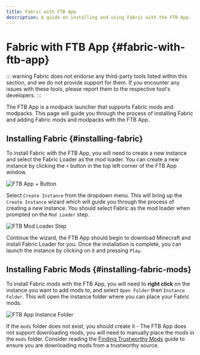 ```yaml
---
title: Fabric with FTB App
description: A guide on installing and using Fabric with the FTB App.
---
```


# Fabric with FTB App {#fabric-with-ftb-app}

::: warning
Fabric does not endorse any third-party tools listed within this section, and we do not provide support for them. If you encounter any issues with these tools, please report them to the respective tool's developers.
:::

The FTB App is a modpack launcher that supports Fabric mods and modpacks. This page will guide you through the process of installing Fabric and adding Fabric mods and modpacks with the FTB App.

## Installing Fabric {#installing-fabric}

To install Fabric with the FTB App, you will need to create a new instance and select the Fabric Loader as the mod loader. You can create a new instance by clicking the `+` button in the top left corner of the FTB App window.

![FTB App + Button](/assets/players/third-party/ftb-app-add-instance.png)

Select `Create Instance` from the dropdown menu. This will bring up the `Create Instance` wizard which will guide you through the process of creating a new instance. You should select Fabric as the mod loader when prompted on the `Mod Loader` step.

![FTB Mod Loader Step](/assets/players/third-party/ftb-app-mod-loader.png)

Continue the wizard, the FTB App should begin to download Minecraft and install Fabric Loader for you. Once the installation is complete, you can launch the instance by clicking on it and pressing `Play`.

## Installing Fabric Mods {#installing-fabric-mods}

To install Fabric mods with the FTB App, you will need to **right click** on the instance you want to add mods to, and select `Open Folder` then `Instance Folder`. This will open the instance folder where you can place your Fabric mods.

![FTB App Instance Folder](/assets/players/third-party/ftb-app-instance-folder.png)

If the `mods` folder does not exist, you should create it - The FTB App does not support downloading mods, you will need to manually place the mods in the `mods` folder. Consider reading the [Finding Trustworthy Mods](../finding-mods) guide to ensure you are downloading mods from a trustworthy source.
